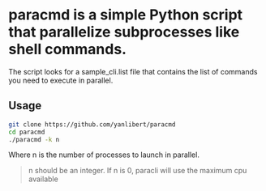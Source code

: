 # paracmd is a simple Python script that parallelize subprocesses like shell commands.

The script looks for a sample_cli.list file that contains the list of commands you need to execute in parallel.

## Usage

```sh
git clone https://github.com/yanlibert/paracmd
cd paracmd
./paracmd -k n
```

Where n is the number of processes to launch in parallel.

> n should be an integer. If n is 0, paracli will use the
> maximum cpu available

